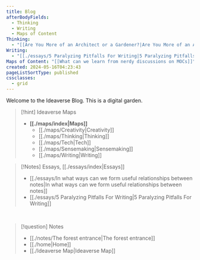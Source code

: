 ```yaml
---
title: Blog
afterBodyFields:
  - Thinking
  - Writing
  - Maps of Content
Thinking:
  - "[[Are You More of an Architect or a Gardener?|Are You More of an Architect or a Gardener?]]"
Writing:
  - "[[./essays/5 Paralyzing Pitfalls For Writing|5 Paralyzing Pitfalls For Writing]]"
Maps of Content: "[[What can we learn from nerdy discussions on MOCs]]"
created: 2024-05-16T04:23:43
pageListSortType: published
cssclasses:
  - grid
---
```

Welcome to the Ideaverse Blog. This is a digital garden.

> [!hint] Ideaverse Maps
> - **[[./maps/index|Maps]]**
> 	- [[./maps/Creativity|Creativity]]
> 	- [[./maps/Thinking|Thinking]]
> 	- [[./maps/Tech|Tech]]
> 	- [[./maps/Sensemaking|Sensemaking]]
> 	- [[./maps/Writing|Writing]]

> [!Notes] Essays, [[./essays/index|Essays]]
> - [[./essays/In what ways can we form useful relationships between notes|In what ways can we form useful relationships between notes]]
> - [[./essays/5 Paralyzing Pitfalls For Writing|5 Paralyzing Pitfalls For Writing]]

<br/>

> [!question] Notes
> - [[./notes/The forest entrance|The forest entrance]]
> - [[./home|Home]]
> - [[./Ideaverse Map|Ideaverse Map]]

